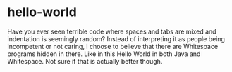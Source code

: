 # hello-world

Have you ever seen terrible code where spaces and tabs are mixed and indentation is seemingly random? Instead of interpreting it as people being incompetent or not caring, I choose to believe that there are Whitespace programs hidden in there. Like in this Hello World in both Java and Whitespace. Not sure if that is actually better though.